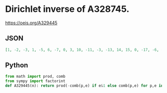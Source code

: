 # Dirichlet inverse of A328745\.
https://oeis.org/A329445
## JSON
```JSON
[1, -2, -3, 1, -5, 6, -7, 0, 3, 10, -11, -3, -13, 14, 15, 0, -17, -6, -19, -5, 21, 22, -23, 0, 10, 26, -1, -7, -29, -30, -31, 0, 33, 34, 35, 3, -37, 38, 39, 0, -41, -42, -43, -11, -15, 46, -47, 0, 21, -20, 51, -13, -53, 2, 55, 0, 57, 58, -59, 15, -61, 62, -21, 0, 65, -66, -67, -17]
```
## Python
```Python
from math import prod, comb
from sympy import factorint
def A329445(n): return prod(-comb(p,e) if e&1 else comb(p,e) for p,e in factorint(n).items()) # _Chai Wah Wu_, Dec 23 2022
```
